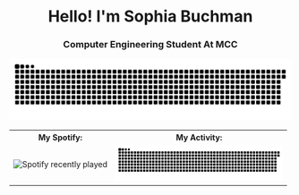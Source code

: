 <h1 align="center">Hello! I'm Sophia Buchman</h1>
<h3 align="center">Computer Engineering Student At MCC</h3>


![GitHub Contribution Snake Animation](https://raw.githubusercontent.com/thesquidgrid/thesquidgrid/output/github-contribution-grid-snake.svg)

<table>
  <tr>
    <th>My Spotify:</th>
    <th>My Activity:</th>
  </tr>
  <tr>
    <td>
      <img src="https://spotify-recently-played-readme.vercel.app/api?user=31n75zap74pmloq7pdfhnkqizocm&width=500" alt="Spotify recently played" width="500">
    </td>
    <td>
        <img src="https://raw.githubusercontent.com/thesquidgrid/thesquidgrid/output/github-contribution-grid-snake.svg" 
             alt="GitHub Contribution Snake Animation" width="300">
      </td>
  </tr>
</table>
